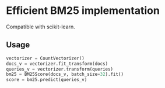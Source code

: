 # Efficient BM25 implementation

Compatible with scikit-learn.

## Usage

```python
vectorizer = CountVectorizer()
docs_v = vectorizer.fit_transform(docs)
queries_v = vectorizer.transform(queries)
bm25 = BM25Score(docs_v, batch_size=32).fit()
score = bm25.predict(queries_v)
```
